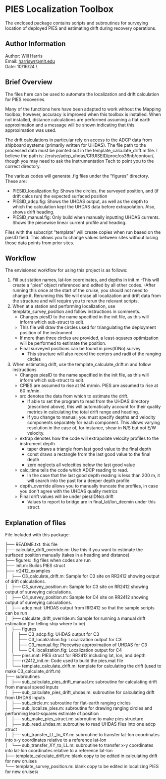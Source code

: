 # PIES Localization Toolbox

The enclosed package contains scripts and subroutines for surveying location of deployed PIES and estimating drift during recovery operations.

## Author Information
Author: Will Harris \
Email: harriswr@mit.edu \
Date: 10/16/24 \

## Brief Overview 
The files here can be used to automate the localization and drift calculation for PIES recoveries. 

Many of the functions here have been adapted to work without the Mapping toolbox; however, accuracy is improved when this toolbox is installed. When not installed, distance calculations are performed assuming a flat earth approximation and a message will be shown indicating that this approximation was used.

The drift calculations in particular rely on access to the ADCP data from shipboard systems (primarily written for UHDAS). The file path to the processed data must be pointed out in the template_calculate_drift.m file. I believe the path is: /cruise/adcp_uhdas/CRUISEID/proc/os38nb/contour/, though you may need to ask the Instrumentation Tech to point you to the correct directory.

The various codes will generate .fig files under the "figures" directory. These are:
- PIESID_localization.fig: Shows the circles, the surveyed position, and (if drift calcs run) the expected surfaced position
- PIESID_adcp.fig: Shows the UHDAS output, as well as the depth to which the calculation kept the UHDAS data before extrapolation. Also, shows drift heading.
- PIESID_manual.fig: Only build when manually inputting UHDAS currents. Shows the piecewise linear current profile and heading.

Files with the subscript "template" will create copies when run based on the piesID field. This allows you to change values between sites without losing those data points from prior sites.


## Workflow
The envisioned workflow for using this project is as follows:

1. Fill out station names, lat-lon coordinates, and depths in init.m 
	-This will create a "pies" object referenced and edited by all other codes. 
	-After running this once at the start of the cruise, you should not need to change it. Rerunning this file will erase all localization and drift data from the structure and will require you to rerun the relevant scripts.
2. When at a station and performing localization, use template_survey_position and follow instructions in comments.
	- Changes piesID to the name specified in the init file, as this will inform which sub-struct to edit.
	- This file will draw the circles used for triangulating the deployment position of the instrument
	- If more than three circles are provided, a least-squares optimization will be performed to estimate the position.
	- Final surveyed positions can be found in pies(IDNo).survey
		- This structure will also record the centers and radii of the ranging circles
3. When estimating drift, use the template_calculate_drift.m and follow instructions
	- Changes piesID to the name specified in the init file, as this will inform which sub-struct to edit.
	- CPIES are assumed to rise at 94 m/min. PIES are assumed to rise at 60 m/min.
	- src denotes the data from which to estimate the drift.
		- If able to set the program to read from the UHDAS directory (described above), this will automatically account for their quality metrics in calculating the total drift range and heading.
		- If you change to manual, you must specify depths and velocity components separately for each component. This allows varying resolution in the case of, for instance, shear in N/S but not E/W velocity.
	- extrap denotes how the code will extrapolate velocity profiles to the instrument depth
		- taper draws a triangle from last good value to the final depth
		- const draws a rectangle from the last good value to the final depth
		- zero neglects all velocities below the last good value
	- calc_time tells the code which ADCP reading to read. 
		- In the case that the last good depth reading is less than 200 m, it will search into the past for a deeper depth profile
	- depth_override allows you to manually truncate the profiles, in case you don't agree with the UHDAS quality metrics
	- Final drift values will be under pies(IDNo).drift
		- Values to report to bridge are in final_lat/lon_decmin under this struct.

## Explanation of files
File Included with this package:

├── README.txt: this file\
├── calculate_drift_override.m: Use this if you want to estimate the surfaced position manually (takes in a heading and distance)\
├── figures: .fig files when codes are run\
├── init.m: Builds PIES struct\
├── rr2412_examples\
│   ├── C3_calculate_drift.m: Sample for C3 site on RR2412 showing output of drift calculations.\
│   ├── C3_survey_position.m: Sample for C3 site on RR2412 showing output of surveying calculations.\
│   ├── C4_survey_position.m: Sample for C4 site on RR2412 showing output of surveying calculations.\
│   ├── adcp.mat: UHDAS output from RR2412 so that the sample scripts can be run\
│   ├── calculate_drift_override.m: Sample for running a manual drift estimation (for telling ship where to be)\
│   ├── figures\
│   │   ├── C3_adcp.fig: UHDAS output for C3\
│   │   ├── C3_localization.fig: Localization output for C3\
│   │   ├── C3_manual.fig: Piecewise approximation of UHDAS for C3\
│   │   └── C4_localization.fig: Localization output for C4\
│   ├── pies.mat: PIES struct for RR2412 including lat, lon, and depth\
│   ├── rr2412_init.m: Code used to build the pies.mat file\
│   └── template_calculate_drift.m: template for calculating the drift (used to make C3_calculate_drift.m)\
├── subroutines\
│   ├── sub_calculate_pies_drift_manual.m: subroutine for calculating drift from manual speed inputs\
│   ├── sub_calculate_pies_drift_uhdas.m: subroutine for calculating drift from UHDAS inputs\
│   ├── sub_circle.m: subroutine for flat-earth ranging circles\
│   ├── sub_localize_pies.m: subroutine for drawing ranging circles and performing least-squares estimate of position\
│   ├── sub_make_pies_struct.m: subroutine to make pies structure\
│   ├── sub_read_uhdas.m: subroutine to read UHDAS files into one adcp struct\
│   ├── sub_transfer_LL_to_XY.m: subroutine to transfer lat-lon coordinates into x-y coordinates relative to a reference lat-lon\
│   └── sub_transfer_XY_to_LL.m: subroutine to transfer x-y coordinates into lat-lon coordinates relative to a reference lat-lon\
├── template_calculate_drift.m: blank copy to be edited in calculating drift for new cruises\
└── template_survey_position.m: blank copy to be edited in localizing PIES for new cruises\